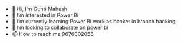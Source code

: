 - 👋 Hi, I’m Gunti Mahesh
- 👀 I’m interested in Power Bi
- 🌱 I’m currently learning Power Bi work as banker in branch banking
- 💞️ I’m looking to collaborate on power bi
- 📫 How to reach me 9676002058

<!---
Maheshg524/Maheshg524 is a ✨ special ✨ repository because its `README.md` (this file) appears on your GitHub profile.
You can click the Preview link to take a look at your changes.
--->

